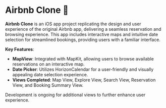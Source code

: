 # Airbnb Clone 🏡

**Airbnb Clone** is an iOS app project replicating the design and user experience of the original Airbnb app, delivering a seamless reservation and browsing experience. This app includes interactive maps and intuitive date selection for streamlined bookings, providing users with a familiar interface.

**Key Features**:
- **MapView**: Integrated with MapKit, allowing users to browse available reservations on an interactive map.
- **Date Picker**: Utilizes HorizonCalendar for a user-friendly and visually appealing date selection experience.
- **Views Completed**: Map View, Explore View, Search View, Reservation View, and Booking Summary View.

Development is ongoing for additional views to further enhance user experience.
